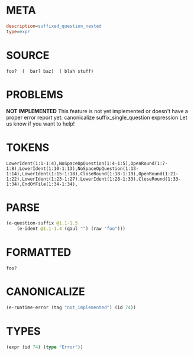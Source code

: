 # META
~~~ini
description=suffixed_question_nested
type=expr
~~~
# SOURCE
~~~roc
foo?  (  bar? baz)  ( blah stuff)
~~~
# PROBLEMS
**NOT IMPLEMENTED**
This feature is not yet implemented or doesn't have a proper error report yet: canonicalize suffix_single_question expression
Let us know if you want to help!

# TOKENS
~~~zig
LowerIdent(1:1-1:4),NoSpaceOpQuestion(1:4-1:5),OpenRound(1:7-1:8),LowerIdent(1:10-1:13),NoSpaceOpQuestion(1:13-1:14),LowerIdent(1:15-1:18),CloseRound(1:18-1:19),OpenRound(1:21-1:22),LowerIdent(1:23-1:27),LowerIdent(1:28-1:33),CloseRound(1:33-1:34),EndOfFile(1:34-1:34),
~~~
# PARSE
~~~clojure
(e-question-suffix @1.1-1.5
	(e-ident @1.1-1.4 (qaul "") (raw "foo")))
~~~
# FORMATTED
~~~roc
foo?
~~~
# CANONICALIZE
~~~clojure
(e-runtime-error (tag "not_implemented") (id 74))
~~~
# TYPES
~~~clojure
(expr (id 74) (type "Error"))
~~~
